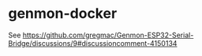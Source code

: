 # genmon-docker
See https://github.com/gregmac/Genmon-ESP32-Serial-Bridge/discussions/9#discussioncomment-4150134
